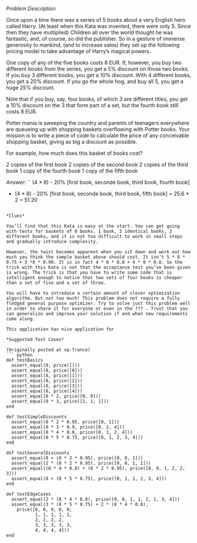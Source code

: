 *Problem Description*

Once upon a time there was a series of 5 books about a very English hero called Harry. (At least when this Kata was invented, there were only 5. Since then they have multiplied) Children all over the world thought he was fantastic, and, of course, so did the publisher. So in a gesture of immense generosity to mankind, (and to increase sales) they set up the following pricing model to take advantage of Harry’s magical powers.

One copy of any of the five books costs 8 EUR. If, however, you buy two different books from the series, you get a 5% discount on those two books. If you buy 3 different books, you get a 10% discount. With 4 different books, you get a 20% discount. If you go the whole hog, and buy all 5, you get a huge 25% discount.

Note that if you buy, say, four books, of which 3 are different titles, you get a 10% discount on the 3 that form part of a set, but the fourth book still costs 8 EUR.

Potter mania is sweeping the country and parents of teenagers everywhere are queueing up with shopping baskets overflowing with Potter books. Your mission is to write a piece of code to calculate the price of any conceivable shopping basket, giving as big a discount as possible.

For example, how much does this basket of books cost?

2 copies of the first book
2 copies of the second book
2 copies of the third book
1 copy of the fourth book
1 copy of the fifth book

*Answer:*
``
  (4 * 8) - 20% [first book, seconde book, third book, fourth book]
+ (4 * 8) - 20% [first book, seconde book, third book, fifth book]
= 25.6 * 2
= 51.20
```

*Clues*

You’ll find that this Kata is easy at the start. You can get going with tests for baskets of 0 books, 1 book, 2 identical books, 2 different books… and it is not too difficult to work in small steps and gradually introduce complexity.

However, the twist becomes apparent when you sit down and work out how much you think the sample basket above should cost. It isn’t 5 * 8 * 0.75 + 3 *8 * 0.90. It is in fact 4 * 8 * 0.8 + 4 * 8 * 0.8. So the trick with this Kata is not that the acceptance test you’ve been given is wrong. The trick is that you have to write some code that is intelligent enough to notice that two sets of four books is cheaper than a set of five and a set of three.

You will have to introduce a certain amount of clever optimization algorithm. But not too much! This problem does not require a fully fledged general purpose optimizer. Try to solve just this problem well in order to share it for everyone or even in the ??? . Trust that you can generalize and improve your solution if and when new requirements come along.

This application has nice application for

*Suggested Test Cases*

(Originally posted at xp-france)
``` python
def testBasics
  assert_equal(0, price([]))
  assert_equal(8, price([0]))
  assert_equal(8, price([1]))
  assert_equal(8, price([2]))
  assert_equal(8, price([3]))
  assert_equal(8, price([4]))
  assert_equal(8 * 2, price([0, 0]))
  assert_equal(8 * 3, price([1, 1, 1]))
end

def testSimpleDiscounts
  assert_equal(8 * 2 * 0.95, price([0, 1]))
  assert_equal(8 * 3 * 0.9, price([0, 2, 4]))
  assert_equal(8 * 4 * 0.8, price([0, 1, 2, 4]))
  assert_equal(8 * 5 * 0.75, price([0, 1, 2, 3, 4]))
end

def testSeveralDiscounts
  assert_equal(8 + (8 * 2 * 0.95), price([0, 0, 1]))
  assert_equal(2 * (8 * 2 * 0.95), price([0, 0, 1, 1]))
  assert_equal((8 * 4 * 0.8) + (8 * 2 * 0.95), price([0, 0, 1, 2, 2, 3]))
  assert_equal(8 + (8 * 5 * 0.75), price([0, 1, 1, 2, 3, 4]))
end

def testEdgeCases
  assert_equal(2 * (8 * 4 * 0.8), price([0, 0, 1, 1, 2, 2, 3, 4]))
  assert_equal(3 * (8 * 5 * 0.75) + 2 * (8 * 4 * 0.8), 
    price([0, 0, 0, 0, 0, 
           1, 1, 1, 1, 1, 
           2, 2, 2, 2, 
           3, 3, 3, 3, 3, 
           4, 4, 4, 4]))
end
```